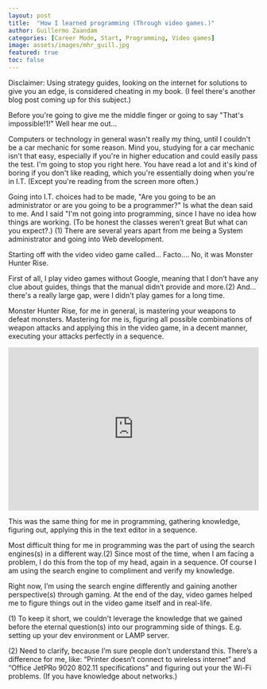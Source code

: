 ```yaml
---
layout: post
title:  "How I learned programming (Through video games.)"
author: Guillermo Zaandam
categories: [Career Mode, Start, Programming, Video games]
image: assets/images/mhr_guill.jpg
featured: true
toc: false
---
```



Disclaimer: Using strategy guides, looking on the internet for solutions to give you an edge, is considered cheating in my book. (I feel there's another blog post coming up for this subject.)



Before you're going to give me the middle finger or going to say "That's impossible!1!" Well hear me out…

Computers or technology in general wasn't really my thing, until I couldn't be a car mechanic for some reason. Mind you, studying for a car mechanic isn't that easy, especially if you're in higher education and could easily pass the test. I'm going to stop you right here. You have read a lot and it's kind of boring if you don't like reading, which you're essentially doing when you're in I.T. (Except you're reading from the screen more often.)

Going into I.T. choices had to be made, "Are you going to be an administrator or are you going to be a programmer?" Is what the dean said to me. And I said "I'm not going into programming, since I have no idea how things are working. (To be honest the classes weren’t great But what can you expect?.) (1)
There are several years apart from me being a System administrator and going into Web development.

Starting off with the video video game called… Facto…. No, it was Monster Hunter Rise.


First of all, I play video games without Google, meaning that I don’t have any clue about guides, things that the manual didn’t provide and more.(2)
And... there's a really large gap, were I didn't play games for a long time.

Monster Hunter Rise, for me in general, is mastering your weapons to defeat monsters.
Mastering for me is, figuring all possible combinations of weapon attacks and applying this in the video game, in a decent manner, executing your attacks perfectly in a sequence.

<div style='position:relative; padding-bottom:calc(56.25% + 44px)'><iframe src='https://gfycat.com/ifr/BewitchedWeeklyJay' frameborder='0' scrolling='no' width='100%' height='100%' style='position:absolute;top:0;left:0;' allowfullscreen></iframe></div>

This was the same thing for me in programming, gathering knowledge, figuring out, applying this in the text editor in a sequence. 

Most difficult thing for me in programming was the part of using the search engines(s) in a different way.(2) Since most of the time, when I am facing a problem, I do this from the top of my head, again in a sequence. Of course I am using the search engine to compliment and verify my knowledge.

Right now, I’m using the search engine differently and gaining another perspective(s) through gaming. At the end of the day, video games helped me to figure things out in the video game itself and in real-life.

(1) To keep it short, we couldn't leverage the knowledge that we gained before the eternal question(s) into our programming side of things.
E.g. setting up your dev environment or LAMP server.

(2) Need to clarify, because I’m sure people don’t understand this.
There’s a difference for me, like: “Printer doesn’t connect to wireless internet” and
“Office JetPRo 9020 802.11 specifications” and figuring out your the Wi-Fi problems. (If you have knowledge about networks.)